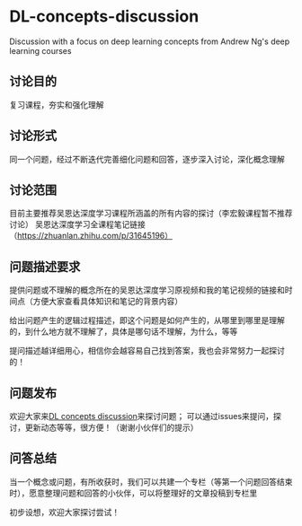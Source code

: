 # DL-concepts-discussion
Discussion with a focus on deep learning concepts from Andrew Ng's deep learning courses

## 讨论目的
复习课程，夯实和强化理解

## 讨论形式
同一个问题，经过不断迭代完善细化问题和回答，逐步深入讨论，深化概念理解

## 讨论范围
目前主要推荐吴恩达深度学习课程所涵盖的所有内容的探讨（李宏毅课程暂不推荐讨论）
吴恩达深度学习全课程笔记链接（https://zhuanlan.zhihu.com/p/31645196）

## 问题描述要求
提供问题或不理解的概念所在的吴恩达深度学习原视频和我的笔记视频的链接和时间点（方便大家查看具体知识和笔记的背景内容）

给出问题产生的逻辑过程描述，即这个问题是如何产生的，从哪里到哪里是理解的，到什么地方就不理解了，具体是哪句话不理解，为什么，等等

提问描述越详细用心，相信你会越容易自己找到答案，我也会非常努力一起探讨的！

## 问题发布
欢迎大家来[DL concepts discussion](https://github.com/EmbraceLife/DL-concepts-discussion)来探讨问题；
可以通过issues来提问，探讨，更新动态等等，很方便！（谢谢小伙伴们的提示）

## 问答总结
当一个概念或问题，有所收获时，我们可以共建一个专栏（等第一个问题回答结束时），愿意整理问题和回答的小伙伴，可以将整理好的文章投稿到专栏里


初步设想，欢迎大家探讨尝试！


